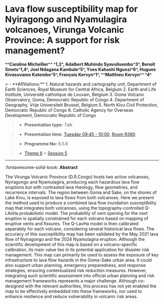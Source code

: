 # Lava flow susceptibility map for Nyiragongo and Nyamulagira volcanoes, Virunga Volcanic Province: A support for risk management?

**^^Caroline Michellier^^ ^1,2^, Adalbert Muhindo Syavulisembo^3^, Benoît Smets^1,4^, Joel Ndagana Kambale^5^, Yves Kahashi Ngunzi^6^, Hugues Kivasuvamo Katembo^5^, François Kervyn^1^, ^^Matthieu Kervyn^^ ^4^**

<!-- more -->> - **Affiliations:** 1. Natural hazards and cartography unit, Department of Earth Sciences, Royal Museum for Central Africa, Belgium 2. Earth and Life Institute, Université catholique de Louvain, Belgium 3. Goma Volcano Observatory, Goma, Democratic Republic of Congo 4. Department of Geography, Vrije Universiteit Brussel, Belgium 5. North Kivu Civil Protection, Democratic Republic of Congo 6. Catholic Agency for Overseas Development, Democratic Republic of Congo 

> - **Presentation type:** Talk

> - **Presentation time:** [Tuesday 09:45 - 10:00](../sessions_comparison.md#__tabbed_2_5), [Room R380](../maps_venue.md#__tabbed_1_1)

> - **Programme No:** 6.5.6

> - [Theme 6](../theme6.md) > [Session 5](../sessions/session-6-5.md)

--- 

:fontawesome-solid-book: **Abstract**

The Virunga Volcanic Province (D.R.Congo) hosts two active volcanoes, Nyiragongo and Nyamulagira, producing each hazardous lava flow eruptions but with contrasted lava rheology, flow geometries, and recurrence intervals. The region between Goma and Sake, on the shores of Lake Kivu, is exposed to lava flows from both volcanoes. Here we present the method used to produce a combined lava flow inundation susceptibility map that integrates both volcanoes, using the topography-controlled Q-LAvHa probabilistic model. The probability of vent opening for the next eruption is spatially constrained for each volcano based on mapping of eruptive vents and fissures. The Q-LavHa model is then calibrated separately for each volcano, considering several historical lava flows. The accuracy of this susceptibility map has been validated by the May 2021 lava flow of Nyiragongo and the 2024 Nyamulagira eruption. Although the scientific development of this map is based on a volcano-specific calibration, its main value lies in its potential application for disaster risk management. This map can primarily be used to assess the exposure of key infrastructure to lava flow hazards in the Goma-Sake urban area. It could also support urban planning, emergency preparedness, and response strategies, ensuring contextualized risk reduction measures. However, integrating such scientific assessment into official urban planning and risk management frameworks represents a major challenge. Although co-designed with the relevant authorities, this process has not yet enabled the map to be effectively embedded into these frameworks, nor used to enhance resilience and reduce vulnerability in volcanic risk areas.

